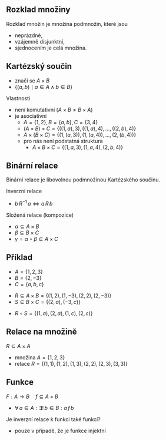 ## Rozklad množiny

Rozklad množin je množina podmnožin, které jsou
- neprázdné,
- vzájemně disjunktní,
- sjednocením je celá množina.

## Kartézský součin

- značí se $A \times B$
- $\{ (a, b) \mid a \in A \wedge b \in B \}$

Vlastnosti
- není komutativní ($A \times B \neq B \times A$)
- je asociativní
	- $A = \{ 1, 2 \}, B = \{ a, b \}, C = \{ 3, 4 \}$
	- $(A \times B) \times C = \{ ((1, a), 3), ((1, a), 4), \dots, ((2, b), 4) \}$
	- $A \times (B \times C) = \{ (1, (a, 3)), (1, (a, 4)), \dots, (2, (b, 4)) \}$
	- pro nás není podstatná struktura
		- $A \times B \times C = \{(1, a, 3), (1, a, 4), (2, b, 4)\}$

## Binární relace

Binární relace je libovolnou podmnožinou Kartézského součinu.

Inverzní relace
- $b \, R^{-1}\, a \iff a \, R \, b$

Složená relace (kompozice)
- $\alpha \subseteq A \times B$
- $\beta \subseteq B \times C$
- $\gamma = \alpha \circ \beta \subseteq A \times C$

## Příklad

- $A = \{ 1, 2, 3 \}$
- $B = \{ 2, -3 \}$
- $C = \{ a, b, c \}$

+ $R \subseteq A \times B = \{ (1, 2), (1, -3), (2, 2), (2, -3) \}$
+ $S \subseteq B \times C = \{ (2, a), (-3, c) \}$

- $R \circ S = \{ (1, a), (2, a), (1, c), (2, c) \}$

## Relace na množině

$R \subseteq A \times A$
- množina $A = \{ 1, 2, 3 \}$
- relace $R = \{ (1, 1), (1, 2), (1, 3), (2, 2), (2, 3), (3, 3) \}$

## Funkce

$F: A \to B \quad f \subseteq A \times B$
- $\forall \, a \in A : \exists! \, b \in B : a \, f \, b$

Je inverzní relace k funkci také funkcí?
- pouze v případě, že je funkce injektní